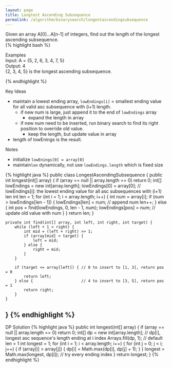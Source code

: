 ```yaml
---
layout: page
title: Longtest Ascending Subsequence
permalink: /algorithm/binarysearch/longestascendingsubsequence
---
```


Given an array A[0]...A[n-1] of integers, find out the length of the longest ascending subsequence.  
{% highlight bash %}

Examples  
Input: A = {5, 2, 6, 3, 4, 7, 5}   
Output: 4    
{2, 3, 4, 5} is the longest ascending subsequence. 

{% endhighlight %}

Key Ideas
- maintain a lowest ending array, `lowEndings[i]` = smallest ending value for all valid asc subsequence with (i+1) length.
    - if new num is large, just append it to the end of `lowEndings` array
        - expand the length in array
    - if new num need to be inserted, run binary search to find its right position to override old value.
        - keep the length, but update value in array
- length of lowEnings is the result.


Notes
- initialize `lowEnings[0] = array[0]`
- maintain`len` dynamically, not use `lowEndings.length` which is fixed size


{% highlight java %}
public class LongestAscendingSubsequence {
    public int longest(int[] array) {
        if (array == null || array.length == 0) return 0;
        int[] lowEndings = new int[array.length];
        lowEndings[0] = array[0]; // lowEndings[i]: the lowest ending value for all asc subsequences with (i+1) len
        int len = 1;
        for (int i = 1; i < array.length; i++) {
            int num = array[i];
            if (num > lowEndings[len - 1]) {
                lowEndings[len] = num; // append num
                len++;
            } else {
                int pos = find(lowEndings, 0, len - 1, num);
                lowEndings[pos] = num; // update old value with num
            }
        }
        return len;
    }

    private int find(int[] array, int left, int right, int target) {
        while (left + 1 < right) {
            int mid = (left + right) >> 1;
            if (array[mid] < target) {
                left = mid;
            } else {
                right = mid;
            }
        }

        if (target <= array[left]) { // 0 to insert to [1, 3], return pos = 0
            return left;
        } else {                     // 4 to insert to [3, 5], return pos = 1
            return right;
        }                            
    }
}
{% endhighlight %}
---
DP Solution
{% highlight java %}
  public int longest(int[] array) {
    if (array == null || array.length == 0) return 0;
    int[] dp = new int[array.length]; // dp[i], longest asc sequence's length ending at i index
    Arrays.fill(dp, 1); // default len = 1
    int longest = 1;
    for (int i = 1; i < array.length; i++) {
        for (int j = 0; j < i; j++) {
            if (array[i] > array[j]) {
                dp[i] = Math.max(dp[i], dp[j] + 1); 
            }
        }
        longest = Math.max(longest, dp[i]); // try every ending index
    }
    return longest;
  }
{% endhighlight %}


